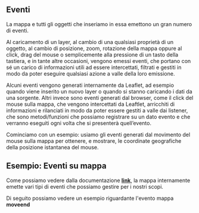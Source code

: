 ## Eventi

La mappa e tutti gli oggetti che inseriamo in essa emettono un gran numero di eventi.
 
Al caricamento di un layer, al cambio di una qualsiasi proprietà di un oggetto, al cambio di posizione, zoom, rotazione della mappa oppure al click, drag del mouse o semplicemente alla pressione di un tasto della tastiera, e in tante altre occasioni, vengono emessi eventi, che portano con sé un carico di informazioni utili ad essere intercettati, filtrati e gestiti in modo da poter eseguire qualsiasi azione a valle della loro emissione.

Alcuni eventi vengono generati internamente da Leaflet, ad esempio quando viene inserito un nuovo layer o quando si stanno caricando i dati da una sorgente. Altri invece sono eventi generati dal browser, come il click del mouse sulla mappa, che vengono intercettati da Leaftlet, arricchiti di informazioni e rilanciati in modo da poter essere gestiti a valle dai listener, che sono metodi/funzioni che possiamo registrare su un dato evento e che verranno eseguiti ogni volta che si presenterà quell’evento.

Cominciamo con un esempio: usiamo gli eventi generati dal movimento del mouse sulla mappa per ottenere, e mostrare, le coordinate geografiche della posizione istantanea del mouse.


## Esempio: Eventi su mappa

Come possiamo vedere dalla documentazione  [**link**](https://leafletjs.com/reference-1.7.1.html#map-event), la mappa internamente emette vari tipi di eventi che possiamo gestire per i nostri scopi.

Di seguito possiamo vedere un esempio riguardante l'evento mappa **moveend**

<moveend></moveend>

